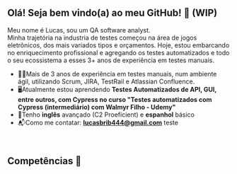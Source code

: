 ## Olá! Seja bem vindo(a) ao meu GitHub! :mag_right: (WIP)
 Meu nome é Lucas, sou um QA software analyst. <br>
 Minha trajetória na industria de testes começou na área de jogos eletrônicos, dos mais variados tipos e orçamentos. Hoje, estou embarcando no enriquecimento profissional e agregando os testes automatizados e todo o seu ecossistema a esses 3+ anos de experiência em testes manuais.

- :office_worker:Mais de 3 anos de experiência em testes manuais, num ambiente ágil, utilizando Scrum, JIRA, TestRail e Atlassian Confluence.
- :desktop_computer:Atualmente estou aprendendo **Testes Automatizados de API, GUI, entre outros, com Cypress no curso "Testes automatizados com Cypress (intermediário)
 com Walmyr Filho - Udemy"**
- :open_book:Tenho **inglês** avançado (C2 Proeficient) e **espanhol** básico
- :mailbox_with_mail:Como me contatar: **lucasbrib444@gmail.com** teste
<br>

## Competências :monocle_face:

